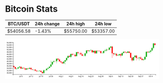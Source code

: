 # Bitcoin Stats

BTC/USDT|24h change|24h high|24h low|
|---|---|---|---|
|$54056.58|-1.43%|$55750.00|$53357.00|

<img src="./chart.svg">
